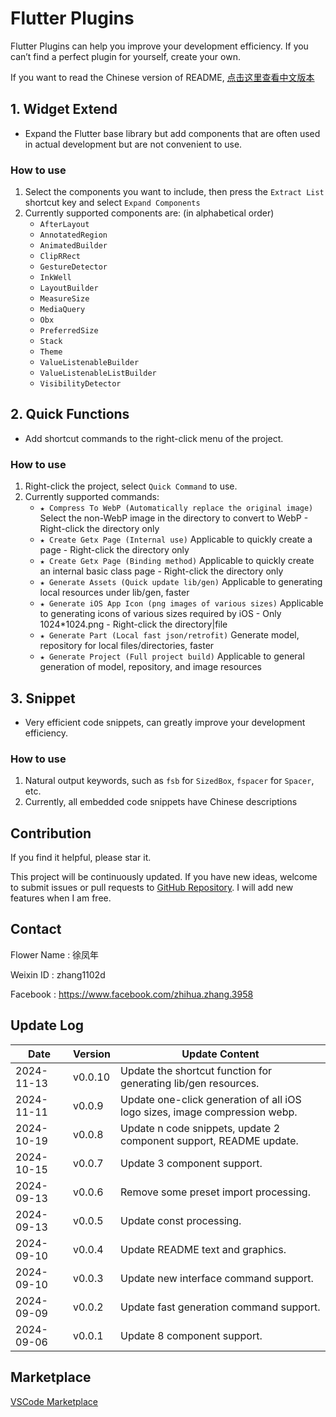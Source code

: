 # Flutter Plugins

Flutter Plugins can help you improve your development efficiency. If you can’t find a perfect plugin for yourself, create your own.

If you want to read the Chinese version of README, [点击这里查看中文版本](/README_CN.md)

## 1. Widget Extend

- Expand the Flutter base library but add components that are often used in actual development but are not convenient to use.

### How to use

1. Select the components you want to include, then press the `Extract List` shortcut key and select `Expand Components`
2. Currently supported components are: (in alphabetical order)
    - `AfterLayout`
    - `AnnotatedRegion`
    - `AnimatedBuilder`
    - `ClipRRect`
    - `GestureDetector`
    - `InkWell`
    - `LayoutBuilder`
    - `MeasureSize`
    - `MediaQuery`
    - `Obx`
    - `PreferredSize`
    - `Stack`
    - `Theme`
    - `ValueListenableBuilder`
    - `ValueListenableListBuilder`
    - `VisibilityDetector`

## 2. Quick Functions

- Add shortcut commands to the right-click menu of the project.

### How to use

1. Right-click the project, select `Quick Command` to use.
2. Currently supported commands:
   - `★ Compress To WebP (Automatically replace the original image)` Select the non-WebP image in the directory to convert to WebP - Right-click the directory only
   - `★ Create Getx Page (Internal use)` Applicable to quickly create a page - Right-click the directory only
   - `★ Create Getx Page (Binding method)` Applicable to quickly create an internal basic class page - Right-click the directory only
   - `★ Generate Assets (Quick update lib/gen)` Applicable to generating local resources under lib/gen, faster
   - `★ Generate iOS App Icon (png images of various sizes)` Applicable to generating icons of various sizes required by iOS - Only 1024*1024.png - Right-click the directory|file
   - `★ Generate Part (Local fast json/retrofit)` Generate model, repository for local files/directories, faster
   - `★ Generate Project (Full project build)` Applicable to general generation of model, repository, and image resources

## 3. Snippet

- Very efficient code snippets, can greatly improve your development efficiency.

### How to use

1. Natural output keywords, such as `fsb` for `SizedBox`, `fspacer` for `Spacer`, etc.
2. Currently, all embedded code snippets have Chinese descriptions

## Contribution

If you find it helpful, please star it.

This project will be continuously updated. If you have new ideas, welcome to submit issues or pull requests to [GitHub Repository](https://github.com/ke112/vscode_plugins). I will add new features when I am free.


## Contact
Flower Name : 徐凤年

Weixin ID : zhang1102d

Facebook : https://www.facebook.com/zhihua.zhang.3958

## Update Log

| Date       | Version | Update Content                                                             |
| ---------- | ------- | -------------------------------------------------------------------------- |
| 2024-11-13 | v0.0.10 | Update the shortcut function for generating lib/gen resources.             |
| 2024-11-11 | v0.0.9  | Update one-click generation of all iOS logo sizes, image compression webp. |
| 2024-10-19 | v0.0.8  | Update n code snippets, update 2 component support, README update.         |
| 2024-10-15 | v0.0.7  | Update 3 component support.                                                |
| 2024-09-13 | v0.0.6  | Remove some preset import processing.                                      |
| 2024-09-13 | v0.0.5  | Update const processing.                                                   |
| 2024-09-10 | v0.0.4  | Update README text and graphics.                                           |
| 2024-09-10 | v0.0.3  | Update new interface command support.                                      |
| 2024-09-09 | v0.0.2  | Update fast generation command support.                                    |
| 2024-09-06 | v0.0.1  | Update 8 component support.                                                |


## Marketplace
[VSCode Marketplace](https://marketplace.visualstudio.com/items?itemName=zhangzhihua.flutter-plugins-zhangzhihua)
